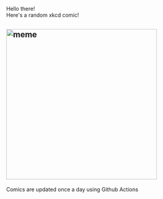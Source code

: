 Hello there! <br>Here's a random xkcd comic!<br>
## <img src="https://imgs.xkcd.com/comics/malaria.jpg" alt="meme" width="400"/><br>
Comics are updated once a day using Github Actions